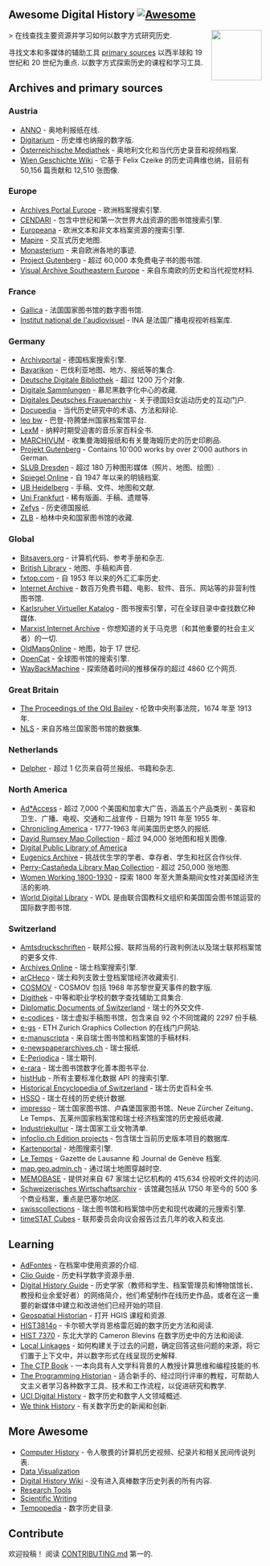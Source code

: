 <div class="github-widget" data-repo="maehr/awesome-digital-history"></div>

## Awesome Digital History [![Awesome](https://awesome.re/badge.svg)](https://awesome.re)

[<img src="https://raw.githubusercontent.com/maehr/awesome-digital-history/master/android-chrome-512x512.png" align="right" width="100">](https://maehr.github.io/awesome-digital-history/)

&gt; 在线查找主要资源并学习如何以数字方式研究历史.

寻找文本和多媒体的辅助工具 [primary sources](https://en.wikipedia.org/wiki/Primary_source) 以西半球和 19 世纪和 20 世纪为重点. 以数字方式探索历史的课程和学习工具.



## Archives and primary sources

### Austria

- [ANNO](https://anno.onb.ac.at/) - 奥地利报纸在线.
- [Digitarium](https://digitarium-app.acdh-dev.oeaw.ac.at/) - 历史维也纳报的数字版.
- [Österreichische Mediathek](https://www.mediathek.at/) - 奥地利文化和当代历史录音和视频档案.
- [Wien Geschichte Wiki](https://www.geschichtewiki.wien.gv.at/Wien_Geschichte_Wiki) - 它基于 Felix Czeike 的历史词典维也纳，目前有 50,156 篇贡献和 12,510 张图像.

### Europe

- [Archives Portal Europe](https://www.archivesportaleurope.net/) - 欧洲档案搜索引擎.
- [CENDARI](https://archives.cendari.dariah.eu/) - 包含中世纪和第一次世界大战资源的图书馆搜索引擎.
- [Europeana](https://www.europeana.eu/) - 欧洲文本和非文本档案资源的搜索引擎.
- [Mapire](https://mapire.eu/) - 交互式历史地图.
- [Monasterium](https://www.monasterium.net/mom/home) - 来自欧洲各地的事迹.
- [Project Gutenberg](https://www.gutenberg.org/) - 超过 60,000 本免费电子书的图书馆.
- [Visual Archive Southeastern Europe](http://gams.uni-graz.at/context:vase) - 来自东南欧的历史和当代视觉材料.

### France

- [Gallica](https://gallica.bnf.fr/) - 法国国家图书馆的数字图书馆.
- [Institut national de l'audiovisuel](https://www.ina.fr/) - INA 是法国广播电视视听档案库.

### Germany

- [Archivportal](https://www.archivportal-d.de/) - 德国档案搜索引擎.
- [Bavarikon](https://www.bavarikon.de/) - 巴伐利亚地图、地方、报纸等的集合.
- [Deutsche Digitale Bibliothek](https://www.deutsche-digitale-bibliothek.de/) - 超过 1200 万个对象.
- [Digitale Sammlungen](https://www.digitale-sammlungen.de/) - 慕尼黑数字化中心的收藏.
- [Digitales Deutsches Frauenarchiv](https://www.digitales-deutsches-frauenarchiv.de/) - 关于德国妇女运动历史的互动门户.
- [Docupedia](https://docupedia.de/) - 当代历史研究中的术语、方法和辩论.
- [leo bw](https://www.leo-bw.de/) - 巴登-符腾堡州国家档案馆平台.
- [LexM](https://www.lexm.uni-hamburg.de/content/index.xml) - 纳粹时期受迫害的音乐家百科全书.
- [MARCHIVUM](https://druckschriften-digital.marchivum.de/) - 收集曼海姆报纸和有关曼海姆历史的历史印刷品.
- [Projekt Gutenberg](https://www.projekt-gutenberg.org/) - Contains 10'000 works by over 2'000 authors in German.
- [SLUB Dresden](https://digital.slub-dresden.de/kollektionen/) - 超过 180 万种图形媒体（照片、地图、绘图）.
- [Spiegel Online](https://www.spiegel.de/dienste/besser-surfen-auf-spiegel-online-suchen-im-archiv-a-676489.html) - 自 1947 年以来的明镜档案.
- [UB Heidelberg](https://www.ub.uni-heidelberg.de/helios/digi/digilit.html) - 手稿、文件、地图和文献.
- [Uni Frankfurt](http://sammlungen.ub.uni-frankfurt.de/) - 稀有版画、手稿、遗赠等.
- [Zefys](http://zefys.staatsbibliothek-berlin.de/) - 历史德国报纸.
- [ZLB](https://digital.zlb.de/) - 柏林中央和国家图书馆的收藏.

### Global

- [Bitsavers.org](http://bitsavers.trailing-edge.com/) - 计算机代码、参考手册和杂志.
- [British Library](https://www.bl.uk/catalogues-and-collections/digital-collections) - 地图、手稿和声音.
- [fxtop.com](https://fxtop.com/) - 自 1953 年以来的外汇汇率历史.
- [Internet Archive](https://archive.org/) - 数百万免费书籍、电影、软件、音乐、网站等的非营利性图书馆.
- [Karlsruher Virtueller Katalog](https://kvk.bibliothek.kit.edu/) - 图书搜索引擎，可在全球目录中查找数亿种媒体.
- [Marxist Internet Archive](https://www.marxists.org/) - 你想知道的关于马克思（和其他重要的社会主义者）的一切.
- [OldMapsOnline](https://www.oldmapsonline.org/) - 地图，始于 17 世纪.
- [OpenCat](https://opencat.io/) - 全球图书馆的搜索引擎.
- [WayBackMachine](https://archive.org/web/) - 探索随着时间的推移保存的超过 4860 亿个网页.

### Great Britain

- [The Proceedings of the Old Bailey](https://www.oldbaileyonline.org/) - 伦敦中央刑事法院，1674 年至 1913 年.
- [NLS](https://data.nls.uk/data/) - 来自苏格兰国家图书馆的数据集.

### Netherlands

- [Delpher](https://www.delpher.nl/) - 超过 1 亿页来自荷兰报纸、书籍和杂志.

### North America

- [Ad\*Access](https://repository.duke.edu/dc/adaccess) - 超过 7,000 个美国和加拿大广告，涵盖五个产品类别 - 美容和卫生、广播、电视、交通和二战宣传 - 日期为 1911 年至 1955 年.
- [Chronicling America](https://chroniclingamerica.loc.gov/) - 1777-1963 年间美国历史悠久的报纸.
- [David Rumsey Map Collection](https://www.davidrumsey.com/) - 超过 94,000 张地图和相关图像.
- [Digital Public Library of America](https://dp.la/)
- [Eugenics Archive](https://eugenicsarchive.ca/) - 挑战优生学的学者、幸存者、学生和社区合作伙伴.
- [Perry-Castañeda Library Map Collection](https://legacy.lib.utexas.edu/maps/) - 超过 250,000 张地图.
- [Women Working 1800-1930](https://library.harvard.edu/collections/women-working-1800-1930) - 探索 1800 年至大萧条期间女性对美国经济生活的影响.
- [World Digital Library](https://www.wdl.org/) - WDL 是由联合国教科文组织和美国国会图书馆运营的国际数字图书馆.

### Switzerland

- [Amtsdruckschriften](https://www.amtsdruckschriften.bar.admin.ch/) - 联邦公报、联邦当局的行政判例法以及瑞士联邦档案馆的更多文件.
- [Archives Online](https://www.archives-online.org/) - 瑞士档案搜索引擎.
- [arCHeco](https://www.archeco.info/) - 瑞士和列支敦士登档案馆经济收藏索引.
- [COSMOV](http://www.cosmov.uzh.ch/) - COSMOV 包括 1968 年苏黎世夏天事件的数字版.
- [Digithek](https://www.digithek.ch/de/) - 中等和职业学校的数字查找辅助工具集合.
- [Diplomatic Documents of Switzerland](https://www.dodis.ch/) - 瑞士的外交文件.
- [e-codices](http://e-codices.ch/) - 瑞士虚拟手稿图书馆，包含来自 92 个不同馆藏的 2297 份手稿.
- [e-gs](https://www.e-gs.ethz.ch/) - ETH Zurich Graphics Collection 的在线门户网站.
- [e-manuscripta](https://www.e-manuscripta.ch/) - 来自瑞士图书馆和档案馆的手稿材料.
- [e-newspaperarchives.ch](https://www.e-newspaperarchives.ch/) - 瑞士报纸.
- [E-Periodica](https://www.e-periodica.ch/) - 瑞士期刊.
- [e-rara](https://www.e-rara.ch/) - 瑞士图书馆数字化善本图书平台.
- [histHub](https://histhub.ch/) - 所有主要标准化数据 API 的搜索引擎.
- [Historical Encyclopedia of Switzerland](https://hls-dhs-dss.ch/) - 瑞士历史百科全书.
- [HSSO](https://hsso.ch/) - 瑞士在线的历史统计数据.
- [impresso](https://impresso-project.ch/) - 瑞士国家图书馆、卢森堡国家图书馆、Neue Zürcher Zeitung、Le Temps、瓦莱州国家档案馆和瑞士经济档案馆的历史报纸收藏.
- [Industriekultur](https://industriekultur.ch/) - 瑞士国家工业文物清单.
- [infoclio.ch Edition projects](http://www.infoclio.ch/en/edition-projects) - 包含瑞士当前历史版本项目的数据库.
- [Kartenportal](http://www.kartenportal.ch/) - 地图搜索引擎.
- [Le Temps](https://www.letempsarchives.ch/) - Gazette de Lausanne 和 Journal de Genève 档案.
- [map.geo.admin.ch](https://map.geo.admin.ch/) - 通过瑞士地图穿越时空.
- [MEMOBASE](http://www.memobase.ch/) - 提供对来自 67 家瑞士记忆机构的 415,634 份视听文件的访问.
- [Schweizerisches Wirtschaftsarchiv](https://ub.unibas.ch/de/historische-bestaende/wirtschaftsarchive/) - 该馆藏包括从 1750 年至今的 500 多个商业档案，重点是巴塞尔地区.
- [swisscollections](https://swisscollections.ch/) - 瑞士图书馆和档案馆中历史和现代收藏的元搜索引擎.
- [timeSTAT Cubes](http://www.sfa-laboratory.ch/sr/cubestest/index.php) - 联邦委员会向议会报告过去几年的收入和支出.

## Learning

- [AdFontes](https://www.adfontes.uzh.ch/) - 在档案中使用资源的介绍.
- [Clio Guide](https://guides.clio-online.de/) - 历史科学数字资源手册.
- [Digital History Guide](http://chnm.gmu.edu/digitalhistory/) - 历史学家（教师和学生、档案管理员和博物馆馆长、教授和业余爱好者）的网络简介，他们希望制作在线历史作品，或者在这一重要的新媒体中建立和改进他们已经开始的项目.
- [Geospatial Historian](https://geospatialhistorian.wordpress.com/) - 打开 HGIS 课程和资源.
- [HIST3814o](http://workbook.craftingdigitalhistory.ca/) - 卡尔顿大学肖恩格雷厄姆的数字历史方法和阅读.
- [HIST 7370](https://cblevins.github.io/f19-dig-hist/) - 东北大学的 Cameron Blevins 在数字历史中的方法和阅读.
- [Local Linkages](https://locallinkages.org/) - 如何构建关于过去的问题，确定回答这些问题的来源，将它们置于上下文中，并以数字形式在线呈现历史解释.
- [The CTP Book](https://comp-think.github.io/) - 一本向具有人文学科背景的人教授计算思维和编程技能的书.
- [The Programming Historian](https://programminghistorian.org/) - 适合新手的、经过同行评审的教程，可帮助人文主义者学习各种数字工具、技术和工作流程，以促进研究和教学.
- [UCI Digital History](https://guides.lib.uci.edu/history/history_dh) - 数字历史和数字人文领域概述.
- [We think History](https://wethink.hypotheses.org/) - 有关数字历史的新闻和创新.

## More Awesome

- [Computer History](https://github.com/watson/awesome-computer-history) - 令人敬畏的计算机历史视频、纪录片和相关民间传说列表.
- [Data Visualization](https://github.com/fasouto/awesome-dataviz#readme)
- [Digital History Wiki](https://github.com/maehr/awesome-digital-history/wiki) - 没有进入真棒数字历史列表的所有内容.
- [Research Tools](https://github.com/emptymalei/awesome-research#readme)
- [Scientific Writing](https://github.com/writing-resources/awesome-scientific-writing#readme)
- [Tempopedia](https://tempopedia.org/) - 数字历史目录.

## Contribute

欢迎投稿！ 阅读 [CONTRIBUTING.md](https://github.com/maehr/awesome-digital-history/blob/master/CONTRIBUTING.md) 第一的.
